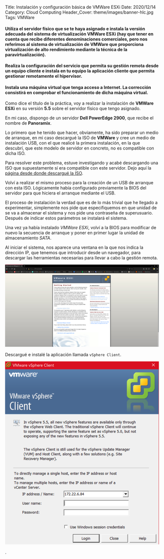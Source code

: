 Title: Instalación y configuración básica de VMWare ESXi
Date: 2020/12/14
Category: Cloud Computing
Header_Cover: theme/images/banner-hlc.jpg
Tags: VMWare

#### Utiliza el servidor físico que se te haya asignado e instala la versión adecuada del sistema de virtualización VMWare ESXi (hay que tener en cuenta que recibe diferentes denominaciones comerciales, pero nos referimos al sistema de virtualización de VMWare que proporciona virtualización de alto rendimiento mediante la técnica de la paravirtualización).

#### Realiza la configuración del servicio que permita su gestión remota desde un equipo cliente e instala en tu equipo la aplicación cliente que permita gestionar remotamente el hipervisor.

#### Instala una máquina virtual que tenga acceso a Internet. La corrección consistirá en comprobar el funcionamiento de dicha máquina virtual.

Como dice el título de la práctica, voy a realizar la instalación de **VMWare ESXi** en su versión **5.5** sobre el servidor físico que tengo asignado.

En mi caso, dispongo de un servidor **Dell PowerEdge 2900**, que recibe el nombre de **Panoramix**.

Lo primero que he tenido que hacer, obviamente, ha sido preparar un medio de arranque, en mi caso descargué la ISO de **VMWare** y cree un medio de instalación USB, con el que realicé la primera instalación, en la que descubrí, que este modelo de servidor en concreto, no es compatible con dicha ISO.

Para resolver este problema, estuve investigando y acabé descargando una ISO que supuestamente sí era compatible con este servidor. Dejo aquí la [página desde donde descargué la ISO](https://www.dell.com/support/home/es-es/drivers/driversdetails?driverid=20vnp).

Volví a realizar el mismo proceso para la creación de un USB de arranque con esta ISO. Lógicamente había configurado previamente la BIOS del servidor para que hiciera el arranque mediante el USB.

El proceso de instalación la verdad que es de lo más trivial que he llegado a experimentar, simplemente nos pide que especifiquemos en que unidad de se va a almacenar el sistema y nos pide una contraseña de superusuario. Después de indicar estos parámetros se instalará el sistema.

Una vez ya había instalado *VMWare ESXi*, volví a la BIOS para modificar de nuevo la secuencia de arranque y poner en primer lugar la unidad de almacenamiento *SATA*.

Al iniciar el sistema, nos aparece una ventana en la que nos indica la dirección IP, que tenemos que introducir desde un navegador, para descargar las herramientas necesarias para llevar a cabo la gestión remota.

![.](images/hlc_instalacion_y_configuracion_basica_de_VMWare_ESXi/vmwareweb.png)

Descargué e instalé la aplicación llamada `vSphere Client`.

![.](images/hlc_instalacion_y_configuracion_basica_de_VMWare_ESXi/vSphereClient.png)











.
